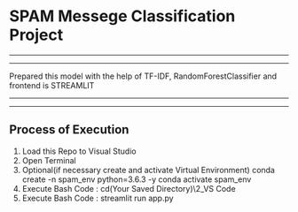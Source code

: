 # SPAM Messege Classification Project
---
---

Prepared this model with the help of TF-IDF, RandomForestClassifier and frontend is STREAMLIT

---
---

## Process of Execution

1. Load this Repo to Visual Studio
2. Open Terminal
3. Optional(if necessary create and activate Virtual Environment)
        conda create -n spam_env python=3.6.3 -y 
        conda activate spam_env 
4. Execute Bash Code : 
        cd\(Your Saved Directory)\2_VS Code 
5. Execute Bash Code :
        streamlit run app.py 

   